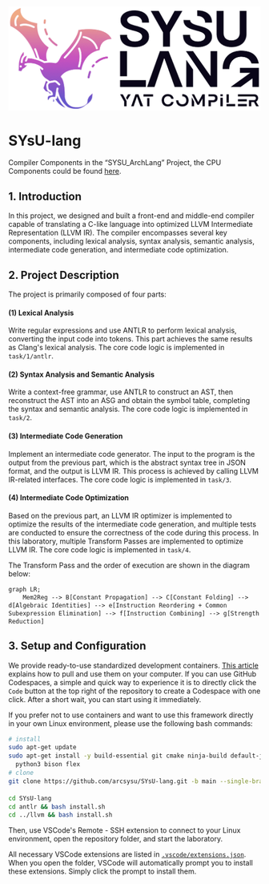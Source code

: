 <p align="center">
  <img width="512" src="docs/logo/SYsU-lang-LOGO.png">
</p>

# SYsU-lang 
Compiler Components in the “SYSU_ArchLang” Project, the CPU Components could be found [here](https://github.com/yanhuojunjun/SYSU_Arch).

## 1. Introduction

In this project, we designed and built a front-end and middle-end compiler capable of translating a C-like language into optimized LLVM Intermediate Representation (LLVM IR). The compiler encompasses several key components, including lexical analysis, syntax analysis, semantic analysis, intermediate code generation, and intermediate code optimization. 

## 2. Project Description

The project is primarily composed of four parts:

#### (1) Lexical Analysis

Write regular expressions and use ANTLR to perform lexical analysis, converting the input code into tokens. This part achieves the same results as Clang's lexical analysis. The core code logic is implemented in `task/1/antlr`.

#### (2) Syntax Analysis and Semantic Analysis

Write a context-free grammar, use ANTLR to construct an AST, then reconstruct the AST into an ASG and obtain the symbol table, completing the syntax and semantic analysis. The core code logic is implemented in `task/2`.

#### (3) Intermediate Code Generation

Implement an intermediate code generator. The input to the program is the output from the previous part, which is the abstract syntax tree in JSON format, and the output is LLVM IR. This process is achieved by calling LLVM IR-related interfaces. The core code logic is implemented in `task/3`.

#### (4) Intermediate Code Optimization

Based on the previous part, an LLVM IR optimizer is implemented to optimize the results of the intermediate code generation, and multiple tests are conducted to ensure the correctness of the code during this process. In this laboratory, multiple Transform Passes are implemented to optimize LLVM IR. The core code logic is implemented in `task/4`.

The Transform Pass and the order of execution are shown in the diagram below:

```mermaid
graph LR;
    Mem2Reg --> B[Constant Propagation] --> C[Constant Folding] --> d[Algebraic Identities] --> e[Instruction Reordering + Common Subexpression Elimination] --> f[Instruction Combining] --> g[Strength Reduction]

```

## 3. Setup and Configuration

We provide ready-to-use standardized development containers. [This article](https://arcsysu.github.io/SYsU-lang2/#/introduction/environment) explains how to pull and use them on your computer. If you can use GitHub Codespaces, a simple and quick way to experience it is to directly click the `Code` button at the top right of the repository to create a Codespace with one click. After a short wait, you can start using it immediately.

If you prefer not to use containers and want to use this framework directly in your own Linux environment, please use the following bash commands:

```bash
# install
sudo apt-get update
sudo apt-get install -y build-essential git cmake ninja-build default-jdk \
  python3 bison flex
# clone
git clone https://github.com/arcsysu/SYsU-lang.git -b main --single-branch --depth 1

cd SYsU-lang
cd antlr && bash install.sh
cd ../llvm && bash install.sh
```

Then, use VSCode's Remote - SSH extension to connect to your Linux environment, open the repository folder, and start the laboratory.

All necessary VSCode extensions are listed in [`.vscode/extensions.json`](.vscode/extensions.json). When you open the folder, VSCode will automatically prompt you to install these extensions. Simply click the prompt to install them.
